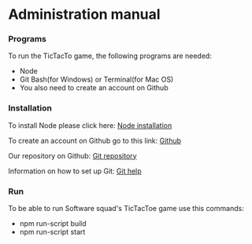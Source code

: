# Administration manual

### Programs
To run the TicTacTo game, the following programs are needed:
- Node 
- Git Bash(for Windows) or Terminal(for Mac OS)
- You also need to create an account on Github
### Installation
To install Node please click here: 
[Node installation](https://nodejs.org/en/download/)

To create an account on Github go to this link:
[Github](https://github.com/)

Our repository on Github:
[Git repository](https://github.com/SoftwareSquad/TicTacToe)

Information on how to set up Git:
[Git help](https://help.github.com/articles/set-up-git/)

### Run
To be able to run Software squad's TicTacToe game use this commands:
- npm run-script build
- npm run-script start 